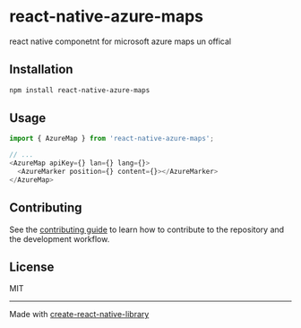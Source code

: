 # react-native-azure-maps

react native componetnt for microsoft azure maps un offical

## Installation

```sh
npm install react-native-azure-maps
```

## Usage


```js
import { AzureMap } from 'react-native-azure-maps';

// ...
<AzureMap apiKey={} lan={} lang={}>
  <AzureMarker position={} content={}></AzureMarker>
</AzureMap>
```


## Contributing

See the [contributing guide](CONTRIBUTING.md) to learn how to contribute to the repository and the development workflow.

## License

MIT

---

Made with [create-react-native-library](https://github.com/callstack/react-native-builder-bob)
